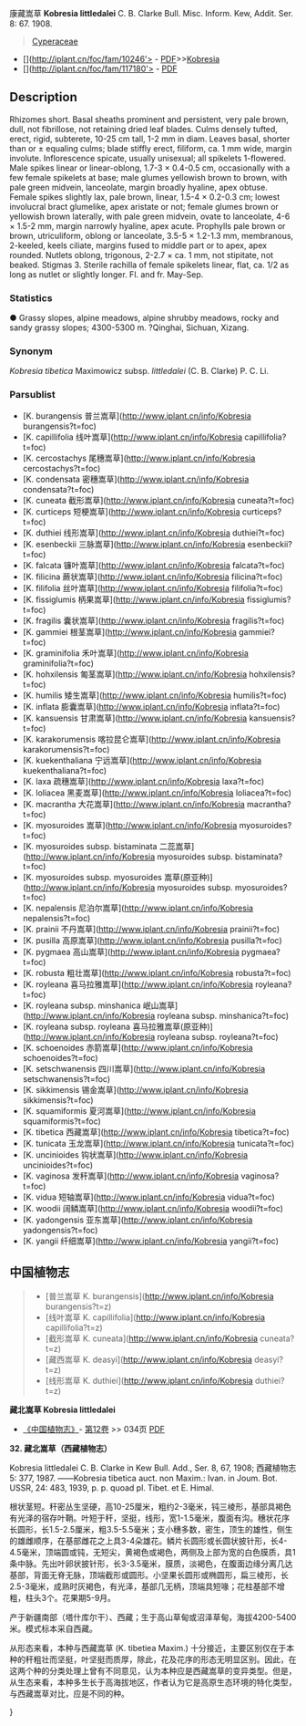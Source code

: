康藏嵩草 **Kobresia littledalei** C. B. Clarke Bull. Misc. Inform. Kew, Addit. Ser. 8: 67. 1908.

> [Cyperaceae](http://www.iplant.cn/info/Cyperaceae?t=foc)
* [](http://iplant.cn/foc/fam/10246'> - [PDF](http://iplant.cn/foc/pdf/Cyperaceae.pdf)>>[Kobresia](http://www.iplant.cn/info/Kobresia?t=foc)
* [](http://iplant.cn/foc/fam/117180'> - [PDF](http://www.iplant.cn/foc/pdf/Kobresia.pdf)

## Description

Rhizomes short. Basal sheaths prominent and persistent, very pale brown, dull, not fibrillose, not retaining dried leaf blades. Culms densely tufted, erect, rigid, subterete, 10-25 cm tall, 1-2 mm in diam. Leaves basal, shorter than or ± equaling culms; blade stiffly erect, filiform, ca. 1 mm wide, margin involute. Inflorescence spicate, usually unisexual; all spikelets 1-flowered. Male spikes linear or linear-oblong, 1.7-3 × 0.4-0.5 cm, occasionally with a few female spikelets at base; male glumes yellowish brown to brown, with pale green midvein, lanceolate, margin broadly hyaline, apex obtuse. Female spikes slightly lax, pale brown, linear, 1.5-4 × 0.2-0.3 cm; lowest involucral bract glumelike, apex aristate or not; female glumes brown or yellowish brown laterally, with pale green midvein, ovate to lanceolate, 4-6 × 1.5-2 mm, margin narrowly hyaline, apex acute. Prophylls pale brown or brown, utriculiform, oblong or lanceolate, 3.5-5 × 1.2-1.3 mm, membranous, 2-keeled, keels ciliate, margins fused to middle part or to apex, apex rounded. Nutlets oblong, trigonous, 2-2.7 × ca. 1 mm, not stipitate, not beaked. Stigmas 3. Sterile rachilla of female spikelets linear, flat, ca. 1/2 as long as nutlet or slightly longer. Fl. and fr. May-Sep.

### Statistics
● Grassy slopes, alpine meadows, alpine shrubby meadows, rocky and sandy grassy slopes; 4300-5300 m. ?Qinghai, Sichuan, Xizang.

### Synonym
*Kobresia tibetica* Maximowicz subsp. *littledalei* (C. B. Clarke) P. C. Li.

### Parsublist

* [K.  burangensis  普兰嵩草](http://www.iplant.cn/info/Kobresia burangensis?t=foc)
* [K.  capillifolia  线叶嵩草](http://www.iplant.cn/info/Kobresia capillifolia?t=foc)
* [K.  cercostachys  尾穗嵩草](http://www.iplant.cn/info/Kobresia cercostachys?t=foc)
* [K.  condensata  密穗嵩草](http://www.iplant.cn/info/Kobresia condensata?t=foc)
* [K.  cuneata  截形嵩草](http://www.iplant.cn/info/Kobresia cuneata?t=foc)
* [K.  curticeps  短梗嵩草](http://www.iplant.cn/info/Kobresia curticeps?t=foc)
* [K.  duthiei  线形嵩草](http://www.iplant.cn/info/Kobresia duthiei?t=foc)
* [K.  esenbeckii  三脉嵩草](http://www.iplant.cn/info/Kobresia esenbeckii?t=foc)
* [K.  falcata  镰叶嵩草](http://www.iplant.cn/info/Kobresia falcata?t=foc)
* [K.  filicina  蕨状嵩草](http://www.iplant.cn/info/Kobresia filicina?t=foc)
* [K.  filifolia  丝叶嵩草](http://www.iplant.cn/info/Kobresia filifolia?t=foc)
* [K.  fissiglumis  柄果嵩草](http://www.iplant.cn/info/Kobresia fissiglumis?t=foc)
* [K.  fragilis  囊状嵩草](http://www.iplant.cn/info/Kobresia fragilis?t=foc)
* [K.  gammiei  根茎嵩草](http://www.iplant.cn/info/Kobresia gammiei?t=foc)
* [K.  graminifolia  禾叶嵩草](http://www.iplant.cn/info/Kobresia graminifolia?t=foc)
* [K.  hohxilensis  匍茎嵩草](http://www.iplant.cn/info/Kobresia hohxilensis?t=foc)
* [K.  humilis  矮生嵩草](http://www.iplant.cn/info/Kobresia humilis?t=foc)
* [K.  inflata  膨囊嵩草](http://www.iplant.cn/info/Kobresia inflata?t=foc)
* [K.  kansuensis  甘肃嵩草](http://www.iplant.cn/info/Kobresia kansuensis?t=foc)
* [K.  karakorumensis  喀拉昆仑嵩草](http://www.iplant.cn/info/Kobresia karakorumensis?t=foc)
* [K.  kuekenthaliana  宁远嵩草](http://www.iplant.cn/info/Kobresia kuekenthaliana?t=foc)
* [K.  laxa  疏穗嵩草](http://www.iplant.cn/info/Kobresia laxa?t=foc)
* [K.  loliacea  黑麦嵩草](http://www.iplant.cn/info/Kobresia loliacea?t=foc)
* [K.  macrantha  大花嵩草](http://www.iplant.cn/info/Kobresia macrantha?t=foc)
* [K.  myosuroides  嵩草](http://www.iplant.cn/info/Kobresia myosuroides?t=foc)
* [K.  myosuroides subsp. bistaminata  二蕊嵩草](http://www.iplant.cn/info/Kobresia myosuroides subsp. bistaminata?t=foc)
* [K.  myosuroides subsp. myosuroides  嵩草(原亚种)](http://www.iplant.cn/info/Kobresia myosuroides subsp. myosuroides?t=foc)
* [K.  nepalensis  尼泊尔嵩草](http://www.iplant.cn/info/Kobresia nepalensis?t=foc)
* [K.  prainii  不丹嵩草](http://www.iplant.cn/info/Kobresia prainii?t=foc)
* [K.  pusilla  高原嵩草](http://www.iplant.cn/info/Kobresia pusilla?t=foc)
* [K.  pygmaea  高山嵩草](http://www.iplant.cn/info/Kobresia pygmaea?t=foc)
* [K.  robusta  粗壮嵩草](http://www.iplant.cn/info/Kobresia robusta?t=foc)
* [K.  royleana  喜马拉雅嵩草](http://www.iplant.cn/info/Kobresia royleana?t=foc)
* [K.  royleana subsp. minshanica  岷山嵩草](http://www.iplant.cn/info/Kobresia royleana subsp. minshanica?t=foc)
* [K.  royleana subsp. royleana  喜马拉雅嵩草(原亚种)](http://www.iplant.cn/info/Kobresia royleana subsp. royleana?t=foc)
* [K.  schoenoides  赤箭嵩草](http://www.iplant.cn/info/Kobresia schoenoides?t=foc)
* [K.  setschwanensis  四川嵩草](http://www.iplant.cn/info/Kobresia setschwanensis?t=foc)
* [K.  sikkimensis  锡金嵩草](http://www.iplant.cn/info/Kobresia sikkimensis?t=foc)
* [K.  squamiformis  夏河嵩草](http://www.iplant.cn/info/Kobresia squamiformis?t=foc)
* [K.  tibetica  西藏嵩草](http://www.iplant.cn/info/Kobresia tibetica?t=foc)
* [K.  tunicata  玉龙嵩草](http://www.iplant.cn/info/Kobresia tunicata?t=foc)
* [K.  uncinioides  钩状嵩草](http://www.iplant.cn/info/Kobresia uncinioides?t=foc)
* [K.  vaginosa  发秆嵩草](http://www.iplant.cn/info/Kobresia vaginosa?t=foc)
* [K.  vidua  短轴嵩草](http://www.iplant.cn/info/Kobresia vidua?t=foc)
* [K.  woodii  阔鳞嵩草](http://www.iplant.cn/info/Kobresia woodii?t=foc)
* [K.  yadongensis  亚东嵩草](http://www.iplant.cn/info/Kobresia yadongensis?t=foc)
* [K.  yangii  纤细嵩草](http://www.iplant.cn/info/Kobresia yangii?t=foc)

## 中国植物志

> * [普兰嵩草  K.  burangensis](http://www.iplant.cn/info/Kobresia burangensis?t=z)
> * [线叶嵩草  K.  capillifolia](http://www.iplant.cn/info/Kobresia capillifolia?t=z)
> * [截形嵩草  K.  cuneata](http://www.iplant.cn/info/Kobresia cuneata?t=z)
> * [藏西嵩草  K.  deasyi](http://www.iplant.cn/info/Kobresia deasyi?t=z)
> * [线形嵩草  K.  duthiei](http://www.iplant.cn/info/Kobresia duthiei?t=z)

**藏北嵩草 Kobresia littledalei**

* [《中国植物志》](http://www.iplant.cn/frps)- [第12卷](http://www.iplant.cn/frps/vol/12) >> 034页 [PDF](http://www.iplant.cn/frps/pdf/12/034.pdf)

**32. 藏北嵩草（西藏植物志）**

Kobresia littledalei C. B. Clarke in Kew Bull. Add., Ser. 8, 67, 1908; 西藏植物志5: 377, 1987. ——Kobresia tibetica auct. non Maxim.: Ivan. in Joum. Bot. USSR, 24: 483, 1939, p. p. quoad pl. Tibet. et E. Himal.

根状茎短。秆密丛生坚硬，高10-25厘米，粗约2-3毫米，钝三棱形，基部具褐色有光泽的宿存叶鞘。叶短于秆，坚挺，线形，宽1-1.5毫米，腹面有沟。穗状花序长圆形，长1.5-2.5厘米，粗3.5-5.5毫米；支小穗多数，密生，顶生的雄性，侧生的雄雌顺序，在基部雌花之上具3-4朵雄花。鳞片长圆形或长圆状披针形，长4-4.5毫米，顶端圆或钝，无短尖，黄褐色或褐色，两侧及上部为宽的白色膜质，具1条中脉。先出叶卵状披针形，长3-3.5毫米，膜质，淡褐色，在腹面边缘分离几达基部，背面无脊无脉，顶端截形或圆形。小坚果长圆形或椭圆形，扁三棱形，长2.5-3毫米，成熟时灰褐色，有光泽，基部几无柄，顶端具短喙；花柱基部不增粗，柱头3个。花果期5-9月。

产于新疆南部（塔什库尔干）、西藏；生于高山草甸或沼泽草甸，海拔4200-5400米。模式标本采自西藏。

从形态来看，本种与西藏嵩草 (K. tibetiea Maxim.) 十分接近，主要区别仅在于本种的秆粗壮而坚挺，叶坚挺而质厚，除此，花及花序的形态无明显区别。因此，在这两个种的分类处理上曾有不同意见，认为本种应是西藏嵩草的变异类型。但是，从生态来看，本种多生长于高海拔地区，作者认为它是高原生态环境的特化类型，与西藏嵩草对比，应是不同的种。

}